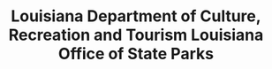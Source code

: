 ---
layout: repo
title: "Louisiana Department of Culture, Recreation and Tourism Louisiana Office of State Parks"
id: 24802
permalink: repos/24802/
---
